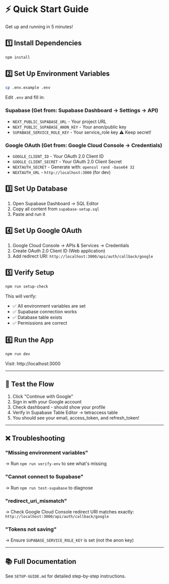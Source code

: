 # ⚡ Quick Start Guide

Get up and running in 5 minutes!

## 1️⃣ Install Dependencies

```bash
npm install
```

## 2️⃣ Set Up Environment Variables

```bash
cp .env.example .env
```

Edit `.env` and fill in:

### Supabase (Get from: Supabase Dashboard → Settings → API)
- `NEXT_PUBLIC_SUPABASE_URL` - Your project URL
- `NEXT_PUBLIC_SUPABASE_ANON_KEY` - Your anon/public key
- `SUPABASE_SERVICE_ROLE_KEY` - Your service_role key ⚠️ Keep secret!

### Google OAuth (Get from: Google Cloud Console → Credentials)
- `GOOGLE_CLIENT_ID` - Your OAuth 2.0 Client ID
- `GOOGLE_CLIENT_SECRET` - Your OAuth 2.0 Client Secret
- `NEXTAUTH_SECRET` - Generate with: `openssl rand -base64 32`
- `NEXTAUTH_URL` - `http://localhost:3000` (for dev)

## 3️⃣ Set Up Database

1. Open Supabase Dashboard → SQL Editor
2. Copy all content from `supabase-setup.sql`
3. Paste and run it

## 4️⃣ Set Up Google OAuth

1. Google Cloud Console → APIs & Services → Credentials
2. Create OAuth 2.0 Client ID (Web application)
3. Add redirect URI: `http://localhost:3000/api/auth/callback/google`

## 5️⃣ Verify Setup

```bash
npm run setup-check
```

This will verify:
- ✅ All environment variables are set
- ✅ Supabase connection works
- ✅ Database table exists
- ✅ Permissions are correct

## 6️⃣ Run the App

```bash
npm run dev
```

Visit: http://localhost:3000

---

## 🧪 Test the Flow

1. Click "Continue with Google"
2. Sign in with your Google account
3. Check dashboard - should show your profile
4. Verify in Supabase Table Editor → tetraccess table
5. You should see your email, access_token, and refresh_token!

---

## ❌ Troubleshooting

### "Missing environment variables"
→ Run `npm run verify-env` to see what's missing

### "Cannot connect to Supabase"
→ Run `npm run test-supabase` to diagnose

### "redirect_uri_mismatch"
→ Check Google Cloud Console redirect URI matches exactly:
  `http://localhost:3000/api/auth/callback/google`

### "Tokens not saving"
→ Ensure `SUPABASE_SERVICE_ROLE_KEY` is set (not the anon key)

---

## 📚 Full Documentation

See `SETUP-GUIDE.md` for detailed step-by-step instructions.


